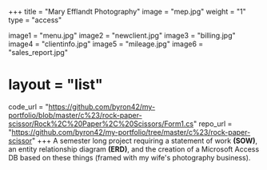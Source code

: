 +++
title = "Mary Efflandt Photography"
image = "mep.jpg"
weight = "1"
type = "access"

image1 = "menu.jpg"
image2 = "newclient.jpg"
image3 = "billing.jpg"
image4 = "clientinfo.jpg"
image5 = "mileage.jpg"
image6 = "sales_report.jpg"
# layout = "list"

code_url = "https://github.com/byron42/my-portfolio/blob/master/c%23/rock-paper-scissor/Rock%2C%20Paper%2C%20Scissors/Form1.cs"
repo_url = "https://github.com/byron42/my-portfolio/tree/master/c%23/rock-paper-scissor"
+++
A semester long project requiring a statement of work **(SOW)**, an entity relationship diagram **(ERD)**, and the creation of a Microsoft Access DB based on these things (framed with my wife's photography business).  
